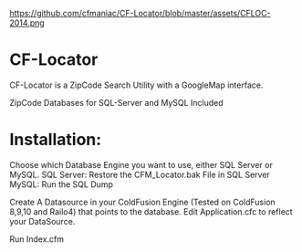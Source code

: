 https://github.com/cfmaniac/CF-Locator/blob/master/assets/CFLOC-2014.png
# CF-Locator
CF-Locator is a ZipCode Search Utility with a GoogleMap interface.


ZipCode Databases for SQL-Server and MySQL Included

# Installation:
Choose which Database Engine you want to use, either SQL Server or MySQL.
SQL Server: Restore the CFM_Locator.bak File in SQL Server
MySQL: Run the SQL Dump

Create A Datasource in your ColdFusion Engine (Tested on ColdFusion 8,9,10 and Railo4) that points to the database. 
Edit Application.cfc to reflect your DataSource.

Run Index.cfm
